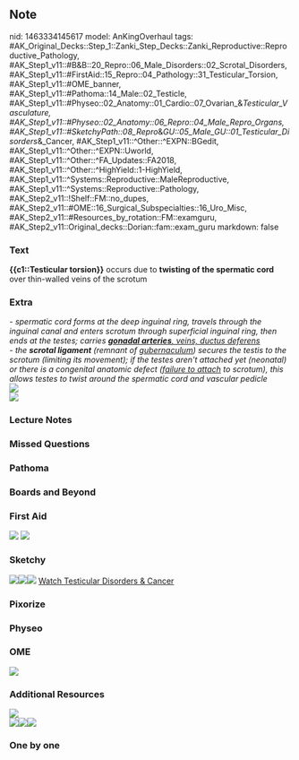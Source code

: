 ## Note
nid: 1463334145617
model: AnKingOverhaul
tags: #AK_Original_Decks::Step_1::Zanki_Step_Decks::Zanki_Reproductive::Reproductive_Pathology, #AK_Step1_v11::#B&B::20_Repro::06_Male_Disorders::02_Scrotal_Disorders, #AK_Step1_v11::#FirstAid::15_Repro::04_Pathology::31_Testicular_Torsion, #AK_Step1_v11::#OME_banner, #AK_Step1_v11::#Pathoma::14_Male::02_Testicle, #AK_Step1_v11::#Physeo::02_Anatomy::01_Cardio::07_Ovarian_&_Testicular_Vasculature, #AK_Step1_v11::#Physeo::02_Anatomy::06_Repro::04_Male_Repro_Organs, #AK_Step1_v11::#SketchyPath::08_Repro_&_GU::05_Male_GU::01_Testicular_Disorders_&_Cancer, #AK_Step1_v11::^Other::^EXPN::BGedit, #AK_Step1_v11::^Other::^EXPN::Uworld, #AK_Step1_v11::^Other::^FA_Updates::FA2018, #AK_Step1_v11::^Other::^HighYield::1-HighYield, #AK_Step1_v11::^Systems::Reproductive::MaleReproductive, #AK_Step1_v11::^Systems::Reproductive::Pathology, #AK_Step2_v11::!Shelf::FM::no_dupes, #AK_Step2_v11::#OME::16_Surgical_Subspecialties::16_Uro_Misc, #AK_Step2_v11::#Resources_by_rotation::FM::examguru, #AK_Step2_v11::Original_decks::Dorian::fam::exam_guru
markdown: false

### Text
<div>
  <div>
    <div>
      <b>{{c1::Testicular torsion}}</b> occurs due to <b>twisting
      of the spermatic cord</b> over thin-walled veins of the
      scrotum
    </div>
  </div>
</div>

### Extra
<div>
  <i>- spermatic cord forms at the deep inguinal ring, travels
  through the inguinal canal and enters scrotum through superficial
  inguinal ring, then ends at the testes; carries <u><b>gonadal
  arteries</b>, veins, ductus deferens</u></i>
</div>
<div>
  <i>- the <b>scrotal ligament</b> (remnant of <u>gubernaculum</u>)
  secures the testis to the scrotum (limiting its movement); if the
  testes aren't attached yet (neonatal) or there is a congenital
  anatomic defect (<u>failure to attach</u> to scrotum), this
  allows testes to twist around the spermatic cord and vascular
  pedicle</i>
</div>
<div>
  <i><img src="paste-393440479150081.jpg"></i>
</div>
<div>
  <i><img src="paste-395703926915073.jpg"></i>
</div>

### Lecture Notes


### Missed Questions


### Pathoma


### Boards and Beyond


### First Aid
<img src="tmpCFgRcA.png"> <img src="tmpqghiAq.png">

### Sketchy
<img src="21.%20Testicular%20Torsion.jpg"><img src=
"22.%20Testicular%20Torsion%20Inadequate%20Fixation.jpg"><img src=
"Complete%20Sketch-14a99ce65a5058d3bb065034d53ea1744ba9cbcd_1566160514431.jpg">
<a href=
"https://dashboard.sketchy.com/study/medical/courses/medical-pathophysiology/units/medical-pathophysiology-reproductive-gu/videos/medical-pathophysiology-reproductive-and-gu-male-gu-testicular-disorders-and-cancer?utm_source=anki&utm_medium=partnership&utm_campaign=february_update&utm_content=medical">
Watch Testicular Disorders & Cancer</a>

### Pixorize


### Physeo


### OME
<div class="ome-widget">
  <a href="https://onlinemeded.org?ref=anki"><img src=
  "_OME_AnkiFlashcards_General_3.png"></a>
</div>

### Additional Resources
<div>
  <i><img class="resizer" src=
  "ds01039_im02742_m7_testorsionthu_jpg.jpg" style=""></i>
</div>
<div>
  <i><img class="resizer" src="paste-6516152582799361.jpg" style=
  ""><img class="resizer" src="paste-6517668706254849.jpg" style=
  ""><img class="resizer" src="paste-6527890728419329.jpg" style=
  ""></i>
</div>

### One by one

